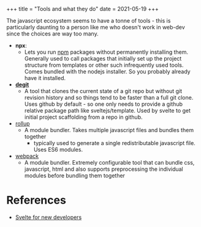 +++
title = "Tools and what they do"
date = 2021-05-19
+++

The javascript ecosystem seems to have a tonne of tools - this is particularly
daunting to a person like me who doesn't work in web-dev since the choices are
way too many.

- **npx**:
  - Lets you run [npm] packages without permanently installing them. Generally
    used to call packages that initially set up the project structure from
    templates or other such infrequently used tools. Comes bundled with the
    nodejs installer. So you probably already have it installed.
- **[degit]**
  - A tool that clones the current state of a git repo but without git revision
    history and so things tend to be faster than a full git clone. Uses github
    by default - so one only needs to provide a github relative package path
    like sveltejs/template. Used by svelte to get initial project scaffolding
    from a repo in github.
- [rollup]
  - A module bundler. Takes multiple javascript files and bundles them together
    - typically used to generate a single redistributable javascript file. Uses
    ES6 modules.
- [webpack]
  - A module bundler. Extremely configurable tool that can bundle css,
    javascript, html and also supports preprocessing the individual modules
    before bundling them together

# References
- [Svelte for new developers]




[npm]: https://www.npmjs.com/
[degit]: https://github.com/Rich-Harris/degit
[rollup]: https://rollupjs.org/
[webpack]: https://webpack.js.org/

[Svelte for new developers]: https://svelte.dev/blog/svelte-for-new-developers

